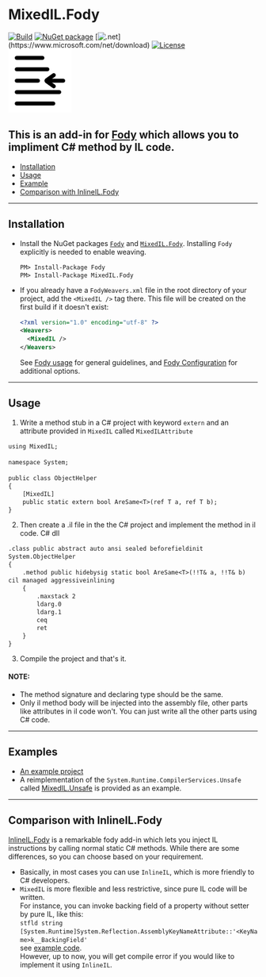 # MixedIL.Fody

[![Build](https://github.com/huoshan12345/MixedIL.Fody/workflows/Build/badge.svg)](https://github.com/huoshan12345/MixedIL.Fody/actions?query=workflow%3ABuild)
[![NuGet package](https://img.shields.io/nuget/v/MixedIL.Fody.svg?logo=NuGet)](https://www.nuget.org/packages/MixedIL.Fody)
[![.net](https://img.shields.io/badge/.net%20standard-2.0-ff69b4.svg?)](https://www.microsoft.com/net/download)
[![License](https://img.shields.io/badge/license-MIT-blue.svg)](https://github.com/huoshan12345/MixedIL.Fody/blob/master/LICENSE)  
![Icon](https://github.com/huoshan12345/MixedIL.Fody/raw/master/icon.png)

## This is an add-in for [Fody](https://github.com/Fody/Fody) which allows you to impliment C# method by IL code.

- [Installation](#installation)
- [Usage](#usage)
- [Example](#examples)
- [Comparison with InlineIL.Fody](#comparison-with-inlineilfody)

---

## Installation

- Install the NuGet packages [`Fody`](https://www.nuget.org/packages/Fody) and [`MixedIL.Fody`](https://www.nuget.org/packages/MixedIL.Fody). Installing `Fody` explicitly is needed to enable weaving.

  ```
  PM> Install-Package Fody
  PM> Install-Package MixedIL.Fody
  ```

- If you already have a `FodyWeavers.xml` file in the root directory of your project, add the `<MixedIL />` tag there. This file will be created on the first build if it doesn't exist:

  ```XML
  <?xml version="1.0" encoding="utf-8" ?>
  <Weavers>
    <MixedIL />
  </Weavers>
  ```

  See [Fody usage](https://github.com/Fody/Home/blob/master/pages/usage.md) for general guidelines, and [Fody Configuration](https://github.com/Fody/Home/blob/master/pages/configuration.md) for additional options.

---

## Usage

1. Write a method stub in a C# project with keyword `extern` and an attribute provided in `MixedIL` called `MixedILAttribute`

```
using MixedIL;

namespace System;

public class ObjectHelper
{
    [MixedIL]
    public static extern bool AreSame<T>(ref T a, ref T b);
}
```

2. Then create a .il file in the the C# project and implement the method in il code. C# dll

```
.class public abstract auto ansi sealed beforefieldinit System.ObjectHelper
{
    .method public hidebysig static bool AreSame<T>(!!T& a, !!T& b) cil managed aggressiveinlining
    {
        .maxstack 2
        ldarg.0
        ldarg.1
        ceq
        ret
    }
}
```

3. Compile the project and that's it.

#### NOTE:

- The method signature and declaring type should be the same.
- Only il method body will be injected into the assembly file, other parts like attributes in il code won't. You can just write all the other parts using C# code.

---

## Examples

- [An example project](https://github.com/huoshan12345/MixedIL.Fody/tree/master/src/MixedIL.Example)
- A reimplementation of the `System.Runtime.CompilerServices.Unsafe` called [MixedIL.Unsafe](https://github.com/huoshan12345/MixedIL.Fody/tree/master/src/MixedIL.Unsafe) is provided as an example.

---

## Comparison with InlineIL.Fody

[InlineIL.Fody](https://github.com/ltrzesniewski/InlineIL.Fody) is a remarkable fody add-in which lets you inject IL instructions by calling normal static C# methods. While there are some differences, so you can choose based on your requirement.

- Basically, in most cases you can use `InlineIL`, which is more friendly to C# developers.
- `MixedIL` is more flexible and less restrictive, since pure IL code will be written.  
  For instance, you can invoke backing field of a property without setter by pure IL, like this:  
  `stfld string [System.Runtime]System.Reflection.AssemblyKeyNameAttribute::'<KeyName>k__BackingField'`  
  see [example code](https://github.com/huoshan12345/MixedIL.Fody/blob/master/test/MixedIL.Tests.AssemblyToProcess/ObjectExtensions.il#L11).  
  However, up to now, you will get compile error if you would like to implement it using `InlineIL`.
